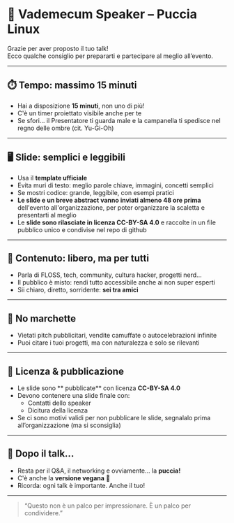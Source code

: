 # 🎤 Vademecum Speaker – Puccia Linux

Grazie per aver proposto il tuo talk!\
Ecco qualche consiglio per prepararti e partecipare al meglio all’evento.

---

## ⏱️ Tempo: massimo 15 minuti

- Hai a disposizione **15 minuti**, non uno di più!
- C'è un timer proiettato visibile anche per te
- Se sfori... il Presentatore ti guarda male e la campanella ti spedisce nel regno delle ombre (cit. Yu-Gi-Oh)

---

## 🖥️ Slide: semplici e leggibili

- Usa il **template ufficiale**
- Evita muri di testo: meglio parole chiave, immagini, concetti semplici
- Se mostri codice: grande, leggibile, con esempi pratici
- **Le slide e un breve abstract vanno inviati almeno 48 ore prima** dell'evento all'organizzazione, per poter organizzare la scaletta e presentarti al meglio
- Le **slide sono rilasciate in licenza CC-BY-SA 4.0** e raccolte in un file pubblico unico e condivise nel repo di github

---

## 🧠 Contenuto: libero, ma per tutti

- Parla di FLOSS, tech, community, cultura hacker, progetti nerd…
- Il pubblico è misto: rendi tutto accessibile anche ai non super esperti
- Sii chiaro, diretto, sorridente: **sei tra amici**

---

## 🚫 No marchette

- Vietati pitch pubblicitari, vendite camuffate o autocelebrazioni infinite
- Puoi citare i tuoi progetti, ma con naturalezza e solo se rilevanti

---

## 📄 Licenza & pubblicazione

- Le slide sono \*\* pubblicate\*\* con licenza **CC-BY-SA 4.0**
- Devono contenere una slide finale con:
  - Contatti dello speaker
  - Dicitura della licenza
- Se ci sono motivi validi per non pubblicare le slide, segnalalo prima all’organizzazione (ma si sconsiglia)

---

## 🥳 Dopo il talk...

- Resta per il Q&A, il networking e ovviamente… la **puccia!**
- C'è anche la **versione vegana** 🌱
- Ricorda: ogni talk è importante. Anche il tuo!

---

> “Questo non è un palco per impressionare. È un palco per condividere.”
